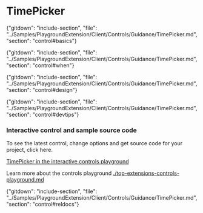 ﻿# TimePicker

{"gitdown": "include-section", "file": "../Samples/PlaygroundExtension/Client/Controls/Guidance/TimePicker.md", "section": "control#basics"}

<!-- TODO get an IMAGE to embed here -->

<!-- TODO get an SAMPLE CODE to embed here -->

{"gitdown": "include-section", "file": "../Samples/PlaygroundExtension/Client/Controls/Guidance/TimePicker.md", "section": "control#when"}

{"gitdown": "include-section", "file": "../Samples/PlaygroundExtension/Client/Controls/Guidance/TimePicker.md", "section": "control#design"}

{"gitdown": "include-section", "file": "../Samples/PlaygroundExtension/Client/Controls/Guidance/TimePicker.md", "section": "control#devtips"}

### Interactive control and sample source code
To see the latest control, change options and get source code for your project, click here.

<a href="https://ms.portal.azure.com/?Microsoft_Azure_Playground=true#blade/Microsoft_Azure_Playground/ControlsIndexBlade/TimePicker_create_Playground" target="_blank">TimePicker in the interactive controls playground</a>

Learn more about the controls playground [./top-extensions-controls-playground.md](./top-extensions-controls-playground.md)


{"gitdown": "include-section", "file": "../Samples/PlaygroundExtension/Client/Controls/Guidance/TimePicker.md", "section": "control#reldocs"}
